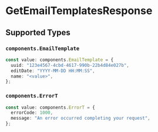 # GetEmailTemplatesResponse


## Supported Types

### `components.EmailTemplate`

```typescript
const value: components.EmailTemplate = {
  uuid: "123e4567-4cbd-4617-990b-22b4d84e027b",
  editDate: "YYYY-MM-DD HH:MM:SS",
  name: "<value>",
};
```

### `components.ErrorT`

```typescript
const value: components.ErrorT = {
  errorCode: 1000,
  message: "An error occurred completing your request",
};
```

